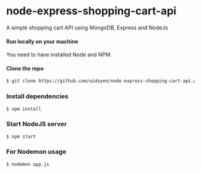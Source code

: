 # node-express-shopping-cart-api

A simple shopping cart API using MongoDB, Express and NodeJs

#### Run locally on your machine

You need to have installed Node and NPM.

#### Clone the repo

```bash
$ git clone https://github.com/uidoyen/node-express-shopping-cart-api.git
```

### Install dependencies

```bash
$ npm install
```

### Start NodeJS server

```bash
$ npm start
```

### For Nodemon usage

```bash
$ nodemon app.js
```
